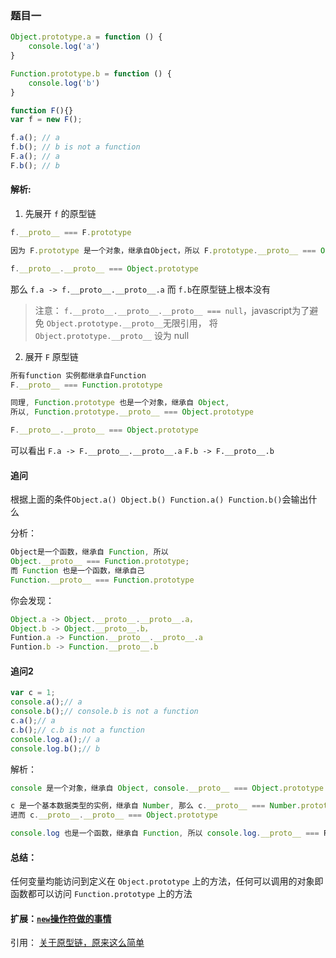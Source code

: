 
### 题目一
```js
Object.prototype.a = function () {
    console.log('a')
}

Function.prototype.b = function () {
    console.log('b')
}

function F(){}
var f = new F();

f.a(); // a
f.b(); // b is not a function
F.a(); // a
F.b(); // b
```

#### 解析:
1. 先展开 `f` 的原型链

```js
f.__proto__ === F.prototype

因为 F.prototype 是一个对象，继承自Object，所以 F.prototype.__proto__ === Object.prototype，由此

f.__proto__.__proto__ === Object.prototype
```
那么 `f.a -> f.__proto__.__proto__.a` 而 `f.b`在原型链上根本没有
> 注意： `f.__proto__.__proto__.__proto__ === null`，javascript为了避免 `Object.prototype.__proto__`无限引用， 将`Object.prototype.__proto__` 设为 null

2. 展开 `F` 原型链

```js
所有function 实例都继承自Function
F.__proto__ === Function.prototype

同理, Function.prototype 也是一个对象，继承自 Object, 
所以, Function.prototype.__proto__ === Object.prototype

F.__proto__.__proto__ === Object.prototype

```
可以看出 `F.a -> F.__proto__.__proto__.a` `F.b -> F.__proto__.b`

#### 追问
根据上面的条件`Object.a() Object.b() Function.a() Function.b()`会输出什么

分析：
```js
Object是一个函数，继承自 Function, 所以
Object.__proto__ === Function.prototype;
而 Function 也是一个函数，继承自己 
Function.__proto__ === Function.prototype
```
你会发现：
```js
Object.a -> Object.__proto__.__proto__.a，
Object.b -> Object.__proto__.b，
Funtion.a -> Function.__proto__.__proto__.a
Funtion.b -> Function.__proto__.b
```

#### 追问2
```js
var c = 1;
console.a();// a
console.b();// console.b is not a function
c.a();// a
c.b();// c.b is not a function
console.log.a();// a
console.log.b();// b
```
解析：
```js
console 是一个对象，继承自 Object, console.__proto__ === Object.prototype

c 是一个基本数据类型的实例，继承自 Number, 那么 c.__proto__ === Number.prototype, 
进而 c.__proto__.__proto__ === Object.prototype

console.log 也是一个函数，继承自 Function, 所以 console.log.__proto__ === Funtion.prototype
```

#### 总结：
任何变量均能访问到定义在 `Object.prototype` 上的方法，任何可以调用的对象即函数都可以访问 `Function.prototype` 上的方法

#### 扩展：[`new`操作符做的事情](https://github.com/shuch/blog/issues/11#issue-598184637)

引用：
[关于原型链，原来这么简单](https://www.lagou.com/lgeduarticle/20040.html)
